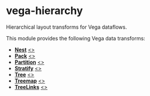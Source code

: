 # vega-hierarchy

Hierarchical layout transforms for Vega dataflows.

This module provides the following Vega data transforms:

- [**Nest**](https://vega.github.io/vega/docs/transforms/nest/) [&lt;&gt;](https://github.com/vega/vega-hierarchy/blob/master/src/Nest.js "Source")
- [**Pack**](https://vega.github.io/vega/docs/transforms/pack/) [&lt;&gt;](https://github.com/vega/vega-hierarchy/blob/master/src/Layouts.js "Source")
- [**Partition**](https://vega.github.io/vega/docs/transforms/partition/) [&lt;&gt;](https://github.com/vega/vega-hierarchy/blob/master/src/Layouts.js "Source")
- [**Stratify**](https://vega.github.io/vega/docs/transforms/stratify/) [&lt;&gt;](https://github.com/vega/vega-hierarchy/blob/master/src/Stratify.js "Source")
- [**Tree**](https://vega.github.io/vega/docs/transforms/tree/) [&lt;&gt;](https://github.com/vega/vega-hierarchy/blob/master/src/Layouts.js "Source")
- [**Treemap**](https://vega.github.io/vega/docs/transforms/treemap/) [&lt;&gt;](https://github.com/vega/vega-hierarchy/blob/master/src/Layouts.js "Source")
- [**TreeLinks**](https://vega.github.io/vega/docs/transforms/treelinks/) [&lt;&gt;](https://github.com/vega/vega-hierarchy/blob/master/src/TreeLinks.js "Source")

